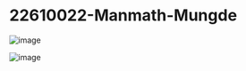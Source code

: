# 22610022-Manmath-Mungde

![image](https://github.com/user-attachments/assets/f392bb40-d8f7-4f22-a022-55ed4c66e44c)

![image](https://github.com/user-attachments/assets/e047d190-8d7c-4aac-989f-62a6848c4c18)

